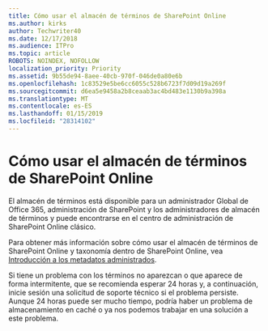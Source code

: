 ```yaml
---
title: Cómo usar el almacén de términos de SharePoint Online
ms.author: kirks
author: Techwriter40
ms.date: 12/17/2018
ms.audience: ITPro
ms.topic: article
ROBOTS: NOINDEX, NOFOLLOW
localization_priority: Priority
ms.assetid: 9b55de94-8aee-40cb-970f-046de0a80e6b
ms.openlocfilehash: 1c83529e5be6cc6055c528b6723f7d09d19a269f
ms.sourcegitcommit: d6ea5e9458a2b8ceaab3ac4bd483e1130b9a398a
ms.translationtype: MT
ms.contentlocale: es-ES
ms.lasthandoff: 01/15/2019
ms.locfileid: "28314102"
---
```

# <a name="how-to-use-the-sharepoint-online-term-store"></a>Cómo usar el almacén de términos de SharePoint Online

El almacén de términos está disponible para un administrador Global de Office 365, administración de SharePoint y los administradores de almacén de términos y puede encontrarse en el centro de administración de SharePoint Online clásico. 
  
Para obtener más información sobre cómo usar el almacén de términos de SharePoint Online y taxonomía dentro de SharePoint Online, vea [Introducción a los metadatos administrados](https://go.microsoft.com/fwlink/?linkid=2044674&amp;clcid=0x409).
  
Si tiene un problema con los términos no aparezcan o que aparece de forma intermitente, que se recomienda esperar 24 horas y, a continuación, inicie sesión una solicitud de soporte técnico si el problema persiste. Aunque 24 horas puede ser mucho tiempo, podría haber un problema de almacenamiento en caché o ya nos podemos trabajar en una solución a este problema.
  

